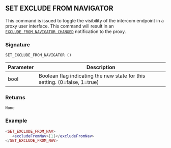 ## SET EXCLUDE FROM NAVIGATOR

This command is issued to toggle the visibility of the intercom endpoint in a proxy user interface. This command will result in an [`EXCLUDE_FROM_NAVIGATOR_CHANGED`][1] notification to the proxy.


### Signature

`SET_EXCLUDE_FROM_NAVIGATOR ()`


| Parameter | Description |
| --- | --- |
| bool | Boolean flag indicating the new state for this setting. (0=false, 1=true) |


### Returns

`None`


### Example

```lua
<SET_EXCLUDE_FROM_NAV>
   <excludeFromNav>[1]</excludeFromNav>
</SET_EXCLUDE_FROM_NAV>
```

[1]:	https://control4.github.io/docs-driverworks-proxyprotocol/#exclude-from-navigator-changed